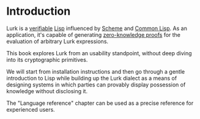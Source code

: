 # Introduction

Lurk is a [verifiable](https://en.wikipedia.org/wiki/Verifiable_computing) [Lisp](https://en.wikipedia.org/wiki/Lisp_(programming_language)) influenced by [Scheme](https://www.scheme.org/) and [Common Lisp](https://lisp-lang.org/).
As an application, it's capable of generating [zero-knowledge proofs](https://en.wikipedia.org/wiki/Zero-knowledge_proof) for the evaluation of arbitrary Lurk expressions.

This book explores Lurk from an usability standpoint, without deep diving into its cryptographic primitives.

We will start from installation instructions and then go through a gentle introduction to Lisp while building up the Lurk dialect as a means of designing systems in which parties can provably display possession of knowledge without disclosing it.

The "Language reference" chapter can be used as a precise reference for experienced users.
